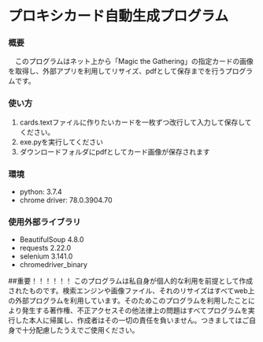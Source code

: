 # プロキシカード自動生成プログラム
### 概要
　このプログラムはネット上から「Magic the Gathering」の指定カードの画像を取得し、外部アプリを利用してリサイズ、pdfとして保存までを行うプログラムです。

### 使い方
  1. cards.textファイルに作りたいカードを一枚ずつ改行して入力して保存してください。
  2. exe.pyを実行してください
  3. ダウンロードフォルダにpdfとしてカード画像が保存されます

### 環境
  * python: 3.7.4
  * chrome driver: 78.0.3904.70

### 使用外部ライブラリ
  * BeautifulSoup 4.8.0
  * requests 2.22.0
  * selenium 3.141.0
  * chromedriver_binary

##重要！！！！！！
このプログラムは私自身が個人的な利用を前提として作成されたものです。検索エンジンや画像ファイル、それのリサイズはすべてweb上の外部プログラムを利用しています。そのためこのプログラムを利用したことにより発生する著作権、不正アクセスその他法律上の問題はすべてプログラムを実行した本人に帰属し、作成者はその一切の責任を負いません。つきましてはご自身で十分配慮したうえでご使用ください。
